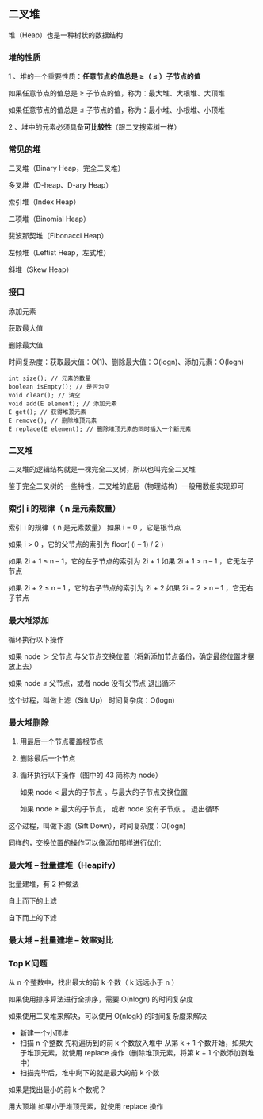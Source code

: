 ## 二叉堆

堆（Heap）也是一种树状的数据结构

### 堆的性质

1 、堆的一个重要性质：**任意节点的值总是 ≥（ ≤ ）子节点的值** 

如果任意节点的值总是 ≥ 子节点的值，称为：最大堆、大根堆、大顶堆 

如果任意节点的值总是 ≤ 子节点的值，称为：最小堆、小根堆、小顶堆

2 、堆中的元素必须具备**可比较性**（跟二叉搜索树一样）

### 常见的堆

二叉堆（Binary Heap，完全二叉堆） 

多叉堆（D-heap、D-ary Heap）

索引堆（Index Heap）

二项堆（Binomial Heap）

斐波那契堆（Fibonacci Heap） 

左倾堆（Leftist Heap，左式堆） 

斜堆（Skew Heap）

### 接口

添加元素 

获取最大值 

删除最大值

时间复杂度：获取最大值：O(1)、删除最大值：O(logn)、添加元素：O(logn)

```
int size(); // 元素的数量 
boolean isEmpty(); // 是否为空 
void clear(); // 清空 
void add(E element); // 添加元素 
E get(); // 获得堆顶元素 
E remove(); // 删除堆顶元素 
E replace(E element); // 删除堆顶元素的同时插入一个新元素
```

### 二叉堆

二叉堆的逻辑结构就是一棵完全二叉树，所以也叫完全二叉堆

鉴于完全二叉树的一些特性，二叉堆的底层（物理结构）一般用数组实现即可

### 索引 i 的规律（ n 是元素数量）

索引 i 的规律（ n 是元素数量） 如果 i = 0 ，它是根节点

如果 i > 0 ，它的父节点的索引为 floor( (i – 1) / 2 )

如果 2i + 1 ≤ n – 1，它的左子节点的索引为 2i + 1 如果 2i + 1 > n – 1 ，它无左子节点

如果 2i + 2 ≤ n – 1 ，它的右子节点的索引为 2i + 2 如果 2i + 2 > n – 1 ，它无右子节点

### 最大堆添加

循环执行以下操作

如果 node ＞ 父节点 与父节点交换位置（将新添加节点备份，确定最终位置才摆放上去）

如果 node ≤ 父节点，或者 node 没有父节点 退出循环

这个过程，叫做上滤（Sift Up） 时间复杂度：O(logn)

### 最大堆删除

1. 用最后一个节点覆盖根节点

2. 删除最后一个节点

3. 循环执行以下操作（图中的 43 简称为 node） 

   如果 node < 最大的子节点 。与最大的子节点交换位置 

   如果 node ≥ 最大的子节点， 或者 node 没有子节点 。 退出循环

这个过程，叫做下滤（Sift Down），时间复杂度：O(logn)

同样的，交换位置的操作可以像添加那样进行优化

### 最大堆 – 批量建堆（Heapify）

批量建堆，有 2 种做法 

自上而下的上滤

自下而上的下滤

### 最大堆 – 批量建堆 – 效率对比

### Top K问题

从 n 个整数中，找出最大的前 k 个数（ k 远远小于 n ）

如果使用排序算法进行全排序，需要 O(nlogn) 的时间复杂度

如果使用二叉堆来解决，可以使用 O(nlogk) 的时间复杂度来解决 

- 新建一个小顶堆
- 扫描 n 个整数 先将遍历到的前 k 个数放入堆中 从第 k + 1 个数开始，如果大于堆顶元素，就使用 replace 操作（删除堆顶元素，将第 k + 1 个数添加到堆中） 
- 扫描完毕后，堆中剩下的就是最大的前 k 个数

如果是找出最小的前 k 个数呢？ 

用大顶堆 如果小于堆顶元素，就使用 replace 操作
